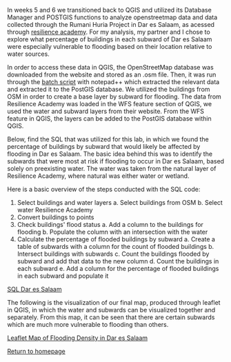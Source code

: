 In weeks 5 and 6 we transitioned back to QGIS and utilized its Database Manager and POSTGIS functions to analyze openstreetmap data and data collected through the Rumani Huria Project in Dar es Salaam, as acessed through [resilience academy]( https://geonode.resilienceacademy.ac.tz/geoserver/ows).  For my analysis, my partner and I chose to explore what percentage of buildings in each subward of Dar es Salaam were especially vulnerable to flooding based on their location relative to water sources.

In order to access these data in QGIS, the OpenStreetMap database was downloaded from the website and stored as an .osm file. Then, it was run through the [batch script](convertOSM.bat) with notepad++ which extracted the relevant data and extracted it to the PostGIS database.  We utilized the buildings from OSM in order to create a base layer by subward for flooding.  The data from Resilience Academy was loaded in the WFS feature section of QGIS, we used the water and subward layers from their website. From the WFS feature in QGIS, the layers can be added to the PostGIS database within QGIS.

Below, find the SQL that was utilized for this lab, in which we found the percentage of buildings by subward that would likely be affected by flooding in Dar es Salaam.  The basic idea behind this was to identify the subwards that were most at risk if flooding to occur in Dar es Salaam, based solely on preexisting water.  The water was taken from the natural layer of Resilience Academy, where natural was either water or wetland.

Here is a basic overview of the steps conducted with the SQL code:
  1. Select buildings and water layers
    a. Select buildings from OSM 
    b. Select water Resilience Academy
  2. Convert buildings to points
  3. Check buildings' flood status
    a. Add a column to the buildings for flooding
    b. Populate the column with an intersection with the water
  4. Calculate the percentage of flooded buildings by subward
    a. Create a table of subwards with a column for the count of flooded buildings
    b. Intersect buildings with subwards
    c. Count the buildings flooded by subward and add that data to the new column
    d. Count the buildings in each subward
    e. Add a column for the percentage of flooded buildings in each subward and populate it
  
[SQL Dar es Salaam](lab6.sql)

The following is the visualization of our final map, produced through leaflet in QGIS, in which the water and subwards can be visualized together and separately.  From this map, it can be seen that there are certain subwards which are much more vulnerable to flooding than others.  

[Leaflet Map of Flooding Density in Dar es Salaam](dsmap/index.html)


[Return to homepage](pdickson.github.io)
